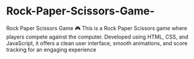 # Rock-Paper-Scissors-Game-
Rock Paper Scissors Game 🎮 This is a Rock Paper Scissors game where players compete against the computer. Developed using HTML, CSS, and JavaScript, it offers a clean user interface, smooth animations, and score tracking for an engaging experience
